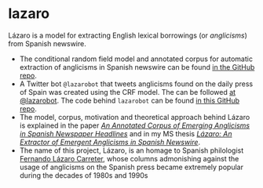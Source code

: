 # lazaro
Lázaro is a model for extracting English lexical borrowings (or *anglicisms*) from Spanish newswire. 

* The conditional random field model and annotated corpus for automatic extraction of anglicisms in Spanish newswire can be found [in the GitHub repo](https://github.com/lirondos/lazaro).
* A Twitter bot ```@lazarobot``` that tweets anglicisms found on the daily press of Spain was created using the CRF model. The can be followed [at @lazarobot](https://twitter.com/lazarobot). The code behind ```lazarobot``` can be found [in this GitHub repo](https://github.com/lirondos/lazarobot).
* The model, corpus, motivation and theoretical approach behind Lázaro is explained in the paper [*An Annotated Corpus of Emerging Anglicisms in Spanish Newspaper Headlines*](https://www.aclweb.org/anthology/2020.calcs-1.1/) and in my MS thesis [*Lázaro: An Extractor of Emergent Anglicisms in Spanish Newswire*](http://bir.brandeis.edu/handle/10192/37532).
* The name of this project, Lázaro, is an homage to Spanish philologist [Fernando Lázaro Carreter](https://es.wikipedia.org/wiki/Fernando_L%C3%A1zaro_Carreter), whose columns admonishing against the usage of anglicisms on the Spanish press became extremely popular during the decades of 1980s and 1990s


